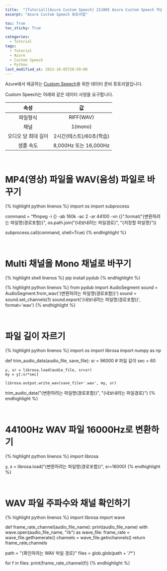 ```yaml
---
title:  "[Tutorial][Azure Custom Speech] 211005 Azure Custom Speech 학습을 위한 데이터 준비"
excerpt: "Azure Custom Speech 튜토리얼"

toc: True
toc_sticky: True

categories:
  - Tutorial
tags:
  - Tutorial
  - Azure
  - Custom Speech
  - Python
last_modified_at: 2021-10-05T20:59:00
---
```


Azure에서 제공하는 <a href="https://docs.microsoft.com/ko-kr/azure/cognitive-services/speech-service/custom-speech-overview/">Custom Speech</a>을 위한 데이터 준비 튜토리얼입니다.

Custom Speech는 아래와 같은 데이터 사양을 요구합니다.

|속성|값|
|:---:|:---:|
|파일형식|RIFF(WAV)|
|채널|1(mono)|
|오디오 당 최대 길이|2시간(테스트)/60초(학습)|
|샘플 속도|8,000Hz 또는 16,000Hz|

<br>

# MP4(영상) 파일을 WAV(음성) 파일로 바꾸기

{% highlight python linenos %}
import os
import subprocess

command = "ffmpeg -i {} -ab 160k -ac 2 -ar 44100 -vn {}".format("{변환하려는 파일명(경로포함)}", os.path.join("{내보내려는 파일경로}", "{저장할 파일명}"))
    
subprocess.call(command, shell=True)
{% endhighlight %}

<br>

# Multi 채널을 Mono 채널로 바꾸기

{% highlight shell linenos %}
pip install pydub
{% endhighlight %}

{% highlight python linenos %}
from pydub import AudioSegment
sound = AudioSegment.from_wav('{변환하려는 파일명(경로포함)}')
sound = sound.set_channels(1)
sound.export('{내보내려는 파일명(경로포함)}', format='wav')
{% endhighlight %}

<br>

# 파일 길이 자르기

{% highlight python linenos %}
import os
import librosa
import numpy as np

def trim_audio_data(audio_file, save_file):
    sr = 96000 # 파일 길이
    sec = 60
    
    y, sr = librosa.load(audio_file, sr=sr)
    my = y[:sr*sec]
    
    librosa.output.write_wav(save_file+'.wav', my, sr)
    
trim_audio_data("{변환하려는 파일명(경로포함)}", "{내보내려는 파일경로}")
{% endhighlight %}

<br>

# 44100Hz WAV 파일 16000Hz로 변환하기

{% highlight python linenos %}
import librosa

y, s = librosa.load("{변환하려는 파일명(경로포함)}", sr=16000)
{% endhighlight %}

<br>

# WAV 파일 주파수와 채널 확인하기

{% highlight python linenos %}
import librosa
import wave

def frame_rate_channel(audio_file_name):
    print(audio_file_name)
    with wave.open(audio_file_name, "rb") as wave_file:
        frame_rate = wave_file.getframerate()
        channels = wave_file.getnchannels()
        return frame_rate,channels

path = "{확인하려는 WAV 파일 경로}"
files = glob.glob(path + '/*')

for f in files:
    print(frame_rate_channel(f))
{% endhighlight %}